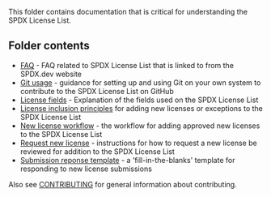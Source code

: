 This folder contains documentation that is critical for understanding the SPDX License List.

## Folder contents

* [FAQ](faq.md) - FAQ related to SPDX License List that is linked to from the SPDX.dev website
* [Git usage](git-usage.md) - guidance for setting up and using Git on your own system to contribute to the SPDX License List on GitHub
* [License fields](license-fields.md) - Explanation of the fields used on the SPDX License List
* [License inclusion principles](license-inclusion-principles.md) for adding new licenses or exceptions to the SPDX License List
* [New license workflow](./new-license-workflow.md) - the workflow for adding approved new licenses to the SPDX License List
* [Request new license](request-new-license.md) - instructions for how to request a new license be reviewed for addition to the SPDX License List
* [Submission reponse template](submission-response-template.md) - a 'fill-in-the-blanks' template for responding to new license submissions

Also see [CONTRIBUTING](./CONTRIBUTING.md) for general information about contributing.
